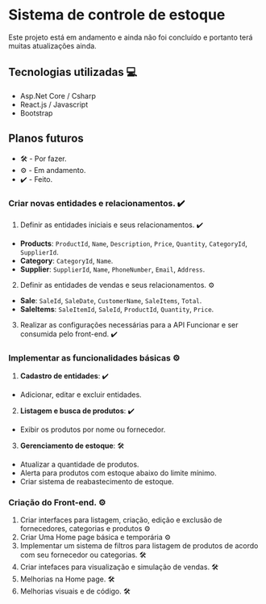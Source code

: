 # Sistema de controle de estoque
Este projeto está em andamento e ainda não foi concluído e portanto terá muitas atualizações ainda.

## Tecnologias utilizadas 💻
* Asp.Net Core / Csharp
* React.js / Javascript
* Bootstrap

## Planos futuros
* 🛠️ - Por fazer.
* ⚙️ - Em andamento.
* ✔️ - Feito.

### Criar novas entidades e relacionamentos. ✔️
1. Definir as entidades iniciais e seus relacionamentos. ✔️
* **Products**: `ProductId`, `Name`, `Description`, `Price`, `Quantity`, `CategoryId`, `SupplierId`.
* **Category**: `CategoryId`, `Name`.
* **Supplier**: `SupplierId`, `Name`, `PhoneNumber`, `Email`, `Address`.

2. Definir as entidades de vendas e seus relacionamentos. ⚙️
* **Sale**: `SaleId`, `SaleDate`, `CustomerName`, `SaleItems`, `Total`.
* **SaleItems**: `SaleItemId`, `SaleId`, `ProductId`, `Quantity`, `Price`.

3. Realizar as configurações necessárias para a API Funcionar e ser consumida pelo front-end. ✔️

### Implementar as funcionalidades básicas ⚙️

1. **Cadastro de entidades**: ✔️
* Adicionar, editar e excluir entidades.

2. **Listagem e busca de produtos**: ✔️
* Exibir os produtos por nome ou fornecedor.

3. **Gerenciamento de estoque**: 🛠️
* Atualizar a quantidade de produtos.
* Alerta para produtos com estoque abaixo do limite mínimo.
* Criar sistema de reabastecimento de estoque.

### Criação do Front-end. ⚙️
1. Criar interfaces para listagem, criação, edição e exclusão de fornecedores, categorias e produtos ⚙️
2. Criar Uma Home page básica e temporária ⚙️
3. Implementar um sistema de filtros para listagem de produtos de acordo com seu fornecedor ou categorias. 🛠️
4. Criar intefaces para visualização e simulação de vendas. 🛠️
5. Melhorias na Home page. 🛠️
6. Melhorias visuais e de código. 🛠️